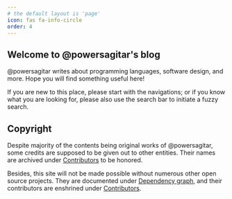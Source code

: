 ```yaml
---
# the default layout is 'page'
icon: fas fa-info-circle
order: 4
---
```


## Welcome to @powersagitar's blog

@powersagitar writes about programming languages, software design, and more.
Hope you will find something useful here!

If you are new to this place, please start with the navigations; or if you know
what you are looking for, please also use the search bar to initiate a fuzzy
search.

## Copyright

Despite majority of the contents being original works of @powersagitar, some
credits are supposed to be given out to other entities. Their names are archived
under [Contributors](https://github.com/powerium/powerium/graphs/contributors)
to be honored.

Besides, this site will not be made possible without numerous other open source
projects. They are documented under
[Dependency graph](https://github.com/powerium/powerium/network/dependencies),
and their contributors are enshrined under
[Contributors](https://github.com/powerium/powerium/graphs/contributors).
